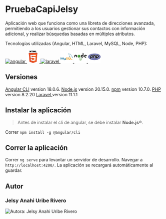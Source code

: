 # PruebaCapiJelsy
Aplicación web que funciona como una libreta de direcciones avanzada, permitiendo a los usuarios gestionar sus contactos con información adicional, y realizar búsquedas basadas en múltiples atributos.

Tecnologías utilizadas (Angular, HTML, Laravel, MySQL, Node, PHP):

  <p align="left"> <a href="https://angular.io" target="_blank" rel="noreferrer"> <img src="https://angular.io/assets/images/logos/angular/angular.svg" alt="angular" width="40" height="40"/> </a> <a href="https://www.w3.org/html/" target="_blank" rel="noreferrer"> <img src="https://raw.githubusercontent.com/devicons/devicon/master/icons/html5/html5-original-wordmark.svg" alt="html5" width="40" height="40"/> </a> <a href="https://laravel.com/" target="_blank" rel="noreferrer"> <img src="https://laravel.com/img/logomark.min.svg" alt="laravel" width="40" height="40"/> </a> <a href="https://www.mysql.com/" target="_blank" rel="noreferrer"> <img src="https://raw.githubusercontent.com/devicons/devicon/master/icons/mysql/mysql-original-wordmark.svg" alt="mysql" width="40" height="40"/> </a> <a href="https://nodejs.org" target="_blank" rel="noreferrer"> <img src="https://raw.githubusercontent.com/devicons/devicon/master/icons/nodejs/nodejs-original-wordmark.svg" alt="nodejs" width="40" height="40"/> </a> <a href="https://www.php.net" target="_blank" rel="noreferrer"> <img src="https://raw.githubusercontent.com/devicons/devicon/master/icons/php/php-original.svg" alt="php" width="40" height="40"/> </a></p>

## Versiones

[Angular CLI](https://github.com/angular/angular-cli) version 18.0.6.
[Node.js](https://nodejs.org/dist/v20.15.0/node-v20.15.0-x64.msi) version 20.15.0.
[npm](https://docs.npmjs.com/cli/v10/commands/npm) version 10.7.0.
[PHP](https://docs.npmjs.com/cli/v10/commands/npm) version 8.2.20
[Laravel ](https://docs.npmjs.com/cli/v10/commands/npm) version 11.1.1

## Instalar la aplicación
> Antes de instalar el cli de angular, se debe instalar **Node.js®**.

Correr `npm install -g @angular/cli`

## Correr la aplicación
Correr `ng serve` para levantar un servidor de desarrollo. Navegar a `http://localhost:4200/`. La aplicación se recargará automáticamente al guardar.

## Autor
### Jelsy Anahi Uribe Rivero
![Autora: Jelsy Anahi Uribe Rivero](https://avatars.githubusercontent.com/u/95645851?v=4)
